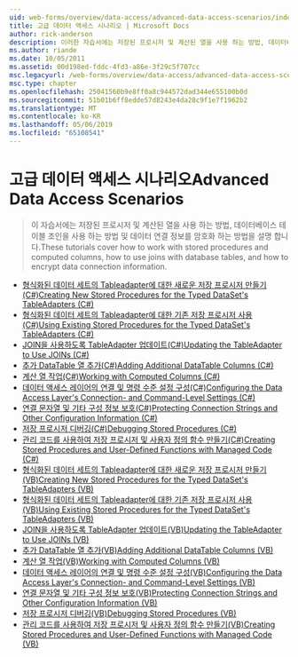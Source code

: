 ```yaml
---
uid: web-forms/overview/data-access/advanced-data-access-scenarios/index
title: 고급 데이터 액세스 시나리오 | Microsoft Docs
author: rick-anderson
description: 이러한 자습서에는 저장된 프로시저 및 계산된 열을 사용 하는 방법, 데이터베이스 테이블 조인을 사용 하는 방법 및 데이터 연결 정보를 암호화 하는 방법을 포함 하는 중...
ms.author: riande
ms.date: 10/05/2011
ms.assetid: 00d198ed-fddc-4fd3-a86e-3f29c5f707cc
msc.legacyurl: /web-forms/overview/data-access/advanced-data-access-scenarios
msc.type: chapter
ms.openlocfilehash: 25041560b9e8ff0a8c944572dad344e655100b0d
ms.sourcegitcommit: 51b01b6ff8edde57d8243e4da28c9f1e7f1962b2
ms.translationtype: MT
ms.contentlocale: ko-KR
ms.lasthandoff: 05/06/2019
ms.locfileid: "65108541"
---
```

# <a name="advanced-data-access-scenarios"></a><span data-ttu-id="e9041-103">고급 데이터 액세스 시나리오</span><span class="sxs-lookup"><span data-stu-id="e9041-103">Advanced Data Access Scenarios</span></span>

> <span data-ttu-id="e9041-104">이 자습서에는 저장된 프로시저 및 계산된 열을 사용 하는 방법, 데이터베이스 테이블 조인을 사용 하는 방법 및 데이터 연결 정보를 암호화 하는 방법을 설명 합니다.</span><span class="sxs-lookup"><span data-stu-id="e9041-104">These tutorials cover how to work with stored procedures and computed columns, how to use joins with database tables, and how to encrypt data connection information.</span></span>

- [<span data-ttu-id="e9041-105">형식화된 데이터 세트의 Tableadapter에 대한 새로운 저장 프로시저 만들기(C#)</span><span class="sxs-lookup"><span data-stu-id="e9041-105">Creating New Stored Procedures for the Typed DataSet's TableAdapters (C#)</span></span>](creating-new-stored-procedures-for-the-typed-dataset-s-tableadapters-cs.md)
- [<span data-ttu-id="e9041-106">형식화된 데이터 세트의 Tableadapter에 대한 기존 저장 프로시저 사용(C#)</span><span class="sxs-lookup"><span data-stu-id="e9041-106">Using Existing Stored Procedures for the Typed DataSet's TableAdapters (C#)</span></span>](using-existing-stored-procedures-for-the-typed-dataset-s-tableadapters-cs.md)
- [<span data-ttu-id="e9041-107">JOIN을 사용하도록 TableAdapter 업데이트(C#)</span><span class="sxs-lookup"><span data-stu-id="e9041-107">Updating the TableAdapter to Use JOINs (C#)</span></span>](updating-the-tableadapter-to-use-joins-cs.md)
- [<span data-ttu-id="e9041-108">추가 DataTable 열 추가(C#)</span><span class="sxs-lookup"><span data-stu-id="e9041-108">Adding Additional DataTable Columns (C#)</span></span>](adding-additional-datatable-columns-cs.md)
- [<span data-ttu-id="e9041-109">계산 열 작업(C#)</span><span class="sxs-lookup"><span data-stu-id="e9041-109">Working with Computed Columns (C#)</span></span>](working-with-computed-columns-cs.md)
- [<span data-ttu-id="e9041-110">데이터 액세스 레이어의 연결 및 명령 수준 설정 구성(C#)</span><span class="sxs-lookup"><span data-stu-id="e9041-110">Configuring the Data Access Layer's Connection- and Command-Level Settings (C#)</span></span>](configuring-the-data-access-layer-s-connection-and-command-level-settings-cs.md)
- [<span data-ttu-id="e9041-111">연결 문자열 및 기타 구성 정보 보호(C#)</span><span class="sxs-lookup"><span data-stu-id="e9041-111">Protecting Connection Strings and Other Configuration Information (C#)</span></span>](protecting-connection-strings-and-other-configuration-information-cs.md)
- [<span data-ttu-id="e9041-112">저장 프로시저 디버깅(C#)</span><span class="sxs-lookup"><span data-stu-id="e9041-112">Debugging Stored Procedures (C#)</span></span>](debugging-stored-procedures-cs.md)
- [<span data-ttu-id="e9041-113">관리 코드를 사용하여 저장 프로시저 및 사용자 정의 함수 만들기(C#)</span><span class="sxs-lookup"><span data-stu-id="e9041-113">Creating Stored Procedures and User-Defined Functions with Managed Code (C#)</span></span>](creating-stored-procedures-and-user-defined-functions-with-managed-code-cs.md)
- [<span data-ttu-id="e9041-114">형식화된 데이터 세트의 Tableadapter에 대한 새로운 저장 프로시저 만들기(VB)</span><span class="sxs-lookup"><span data-stu-id="e9041-114">Creating New Stored Procedures for the Typed DataSet's TableAdapters (VB)</span></span>](creating-new-stored-procedures-for-the-typed-dataset-s-tableadapters-vb.md)
- [<span data-ttu-id="e9041-115">형식화된 데이터 세트의 Tableadapter에 대한 기존 저장 프로시저 사용(VB)</span><span class="sxs-lookup"><span data-stu-id="e9041-115">Using Existing Stored Procedures for the Typed DataSet's TableAdapters (VB)</span></span>](using-existing-stored-procedures-for-the-typed-dataset-s-tableadapters-vb.md)
- [<span data-ttu-id="e9041-116">JOIN을 사용하도록 TableAdapter 업데이트(VB)</span><span class="sxs-lookup"><span data-stu-id="e9041-116">Updating the TableAdapter to Use JOINs (VB)</span></span>](updating-the-tableadapter-to-use-joins-vb.md)
- [<span data-ttu-id="e9041-117">추가 DataTable 열 추가(VB)</span><span class="sxs-lookup"><span data-stu-id="e9041-117">Adding Additional DataTable Columns (VB)</span></span>](adding-additional-datatable-columns-vb.md)
- [<span data-ttu-id="e9041-118">계산 열 작업(VB)</span><span class="sxs-lookup"><span data-stu-id="e9041-118">Working with Computed Columns (VB)</span></span>](working-with-computed-columns-vb.md)
- [<span data-ttu-id="e9041-119">데이터 액세스 레이어의 연결 및 명령 수준 설정 구성(VB)</span><span class="sxs-lookup"><span data-stu-id="e9041-119">Configuring the Data Access Layer's Connection- and Command-Level Settings (VB)</span></span>](configuring-the-data-access-layer-s-connection-and-command-level-settings-vb.md)
- [<span data-ttu-id="e9041-120">연결 문자열 및 기타 구성 정보 보호(VB)</span><span class="sxs-lookup"><span data-stu-id="e9041-120">Protecting Connection Strings and Other Configuration Information (VB)</span></span>](protecting-connection-strings-and-other-configuration-information-vb.md)
- [<span data-ttu-id="e9041-121">저장 프로시저 디버깅(VB)</span><span class="sxs-lookup"><span data-stu-id="e9041-121">Debugging Stored Procedures (VB)</span></span>](debugging-stored-procedures-vb.md)
- [<span data-ttu-id="e9041-122">관리 코드를 사용하여 저장 프로시저 및 사용자 정의 함수 만들기(VB)</span><span class="sxs-lookup"><span data-stu-id="e9041-122">Creating Stored Procedures and User-Defined Functions with Managed Code (VB)</span></span>](creating-stored-procedures-and-user-defined-functions-with-managed-code-vb.md)
